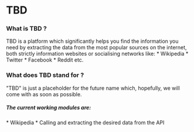 TBD
===
<h3>What is TBD ?</h3>
TBD is a platform which significantly helps you find the information you need by extracting the data from the most popular sources on the internet, both strictly information websites or socialising networks like:
* Wikipedia
* Twitter
* Facebook
* Reddit etc.

<h3>What does TBD stand for ?</h3>
"TBD" is just a placeholder for the future name which, hopefully, we will come with as soon as possible.

<h5>The current working modules are: </h5>
* Wikipedia
  * Calling and extracting the desired data from the API
